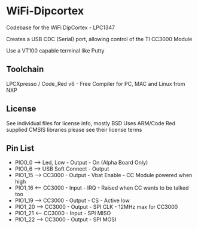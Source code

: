 WiFi-Dipcortex
===============================

Codebase for the WiFi DipCortex - LPC1347

Creates a USB CDC (Serial) port, allowing control of the TI CC3000 Module 

Use a VT100 capable terminal like Putty

Toolchain
-------------------------------

LPCXpresso / Code_Red v6 - Free Compiler for PC, MAC and Linux from NXP


License
-------------------------------

See individual files for license info, mostly BSD
Uses ARM/Code Red supplied CMSIS libraries please see their license terms


Pin List
-------------------------------

* PIO0_0  --> Led, Low - Output - On (Alpha Board Only)
* PIO0_6  --> USB Soft Connect - Output
* PIO1_15 --> CC3000 - Output - Vbat Enable - CC Module powered when high
* PIO1_16 <-- CC3000 - Input - IRQ - Raised when CC wants to be talked too
* PIO1_19 --> CC3000 - Output - CS - Active low
* PIO1_20 --> CC3000 - Output - SPI CLK - 12MHz max for CC3000
* PIO1_21 <-- CC3000 - Input - SPI MISO
* PIO1_22 --> CC3000 - Output - SPI MOSI
